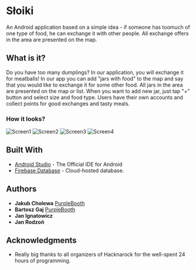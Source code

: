 # Słoiki

An Android application based on a simple idea - if someone has toomuch of one type of food, he can exchange it with other people. All exchange offers in the area are presented on the map.

## What is it?

Do you have too many dumplings? In our application, you will exchange it for meatballs! In our app you can add "jars with food" to the map and say that you would like to exchange it for some other food.
All jars in the area are presented on the map or list. When you want to add new jar, just tap "+" button and select size and food type.
Users have their own accounts and collect points for good exchanges and tasty meals. 

### How it looks?

![ Screen1 ](/ScreenShots/screen1.png)
![ Screen2 ](/ScreenShots/screen2.png)
![ Screen3 ](/ScreenShots/screen3.png)
![ Screen4 ](/ScreenShots/screen4.png)

## Built With

* [Android Studio](https://developer.android.com/studio/index.html) - The Official IDE for Android
* [Firebase Database](https://firebase.google.com/docs/database/) - Cloud-hosted database.

## Authors

* **Jakub Cholewa** [PurpleBooth](https://github.com/Skellen7)
* **Bartosz Gaj** [PurpleBooth](https://github.com/balipl)
* **Jan Ignatowicz**
* **Jan Rodzoń**

## Acknowledgments

* Really big thanks to all organizers of Hacknarock for the well-spent 24 hours of programming.
